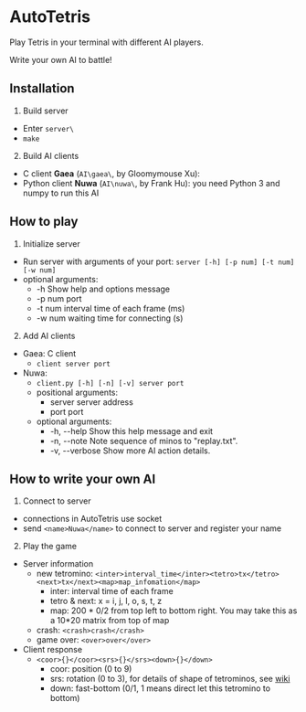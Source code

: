 # AutoTetris

Play Tetris in your terminal with different AI players.

Write your own AI to battle!


## Installation

1. Build server
  - Enter `server\`
  - `make`
2. Build AI clients
  - C client **Gaea** (`AI\gaea\`, by Gloomymouse Xu):
  - Python client **Nuwa** (`AI\nuwa\`, by Frank Hu): you need Python 3 and numpy to run this AI

## How to play

1. Initialize server
  - Run server with arguments of your port: `server [-h] [-p num] [-t num] [-w num]`
  - optional arguments:
    - -h               Show help and options message
    - -p num           port
    - -t num           interval time of each frame (ms)
    - -w num           waiting time for connecting (s)
2. Add AI clients
  - Gaea: C client
    - `client server port`
  - Nuwa:
    - `client.py [-h] [-n] [-v] server port`
    - positional arguments:
      - server         server address
      - port           port
    - optional arguments:
      - -h, --help     Show this help message and exit
      - -n, --note     Note sequence of minos to "replay.txt".
      - -v, --verbose  Show more AI action details.

## How to write your own AI

1. Connect to server
  - connections in AutoTetris use socket
  - send `<name>Nuwa</name>` to connect to server and register your name
2. Play the game
  - Server information
    - new tetromino: `<inter>interval_time</inter><tetro>tx</tetro><next>tx</next><map>map_infomation</map>`
      - inter: interval time of each frame
      - tetro & next: x = i, j, l, o, s, t, z
      - map: 200 * 0/2 from top left to bottom right. 
      You may take this as a 10*20 matrix from top of map
    - crash: `<crash>crash</crash>`
    - game over: `<over>over</over>`
  - Client response
    - `<coor>{}</coor><srs>{}</srs><down>{}</down>`
      - coor: position (0 to 9)
      - srs: rotation (0 to 3), for details of shape of tetrominos, see [wiki](https://github.com/gloomymouse/autoTetris/wiki/The-convention-of-the-shape-and-rotate-of-tetrominos)
      - down: fast-bottom (0/1, 1 means direct let this tetromino to bottom)
